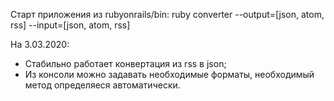 Старт приложения из rubyonrails/bin:
ruby converter --output=[json, atom, rss]  --input=[json, atom, rss]

На 3.03.2020:
- Стабильно работает конвертация из rss в json;
- Из консоли можно задавать необходимые форматы, необходимый метод определяеся автоматически.